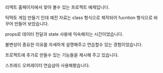 리액트 홈페이지에서 찾아 볼수 있는 프로젝트 예제입니다.

틱택토 게임 만들기 인데 예전 자료는 class 형식으로 제작되어 fucntion 형식으로 바꾸어 만들어 보았습니다.

props로 데이터 전달과 state 사용에 익숙해지는 시간이었습니다.

불변성이 중요한 이유를 자세하게 설명해주고 연습할수 있는 경험이었습니다.
 
프로젝트에 추가로 만들수 있는 기능들을 제시해 주고 있습니다.

스프레드 오퍼레이터 연습삼아 사용해봤습니다.



